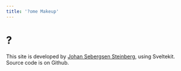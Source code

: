 ```yaml
---
title: '?ome Makeup'
---
```


# ?

This site is developed by [Johan Sebergsen Steinberg](/johan), using Sveltekit. Source code is on Github.
